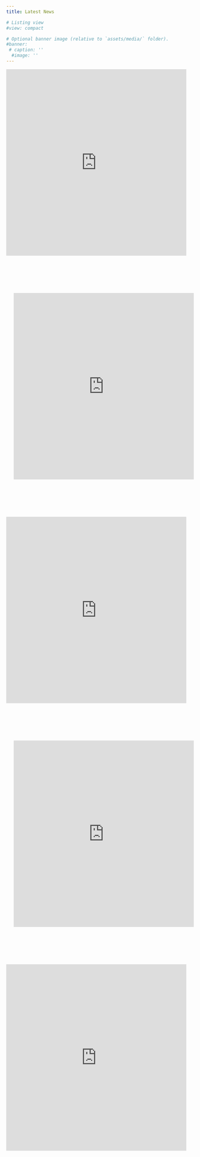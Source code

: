 ```yaml
---
title: Latest News

# Listing view
#view: compact

# Optional banner image (relative to `assets/media/` folder).
#banner:
 # caption: ''
  #image: ''
---
```


<div class="row" id = "linkedframes">
	 <div class="col-12 col-md-6">
 		<iframe src="https://www.linkedin.com/embed/feed/update/urn:li:share:7069318085500952576" height="977" width="504" frameborder="0" allowfullscreen="" title="Embedded post"></iframe>
	 </div>
	 <div class="col-12 col-md-6">
 		<iframe src="https://www.linkedin.com/embed/feed/update/urn:li:share:7039521660856602624" height="737" width="504" frameborder="0" allowfullscreen="" title="Embedded post"></iframe>
	 </div>
	 <div class="col-12 col-md-6">
 		<iframe src="https://www.linkedin.com/embed/feed/update/urn:li:share:7039258160980738048" height="974" width="504" frameborder="0" allowfullscreen="" title="Embedded post"></iframe>
	 </div>
	 <div class="col-12 col-md-6">
 		<iframe src="https://www.linkedin.com/embed/feed/update/urn:li:share:7041046730468958209" height="608" width="504" frameborder="0" allowfullscreen="" title="Embedded post"></iframe>
	 </div>
	 <div class="col-12 col-md-6">
 		<iframe src="https://www.linkedin.com/embed/feed/update/urn:li:share:7041045868979830784" height="838" width="504" frameborder="0" allowfullscreen="" title="Embedded post"></iframe>
	 </div>
</div>

<style>
/* */
	#linkedframes iframe {height: 500px !important; width:100% !important}
	#linkedframes div:nth-child(2n - 1){margin-bottom: 100px; padding-right: 20px}
	#linkedframes div:nth-child(2n){margin-bottom: 100px; padding-left: 20px}
	/* remove unnecessary "grey" object that appears on the page for some reason */
   
</style>

